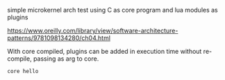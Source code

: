 
simple microkernel arch test using C as core program and lua modules as plugins

https://www.oreilly.com/library/view/software-architecture-patterns/9781098134280/ch04.html



With core compiled, plugins can be added in execution time without re-compile, passing as arg to core.


`core hello`
